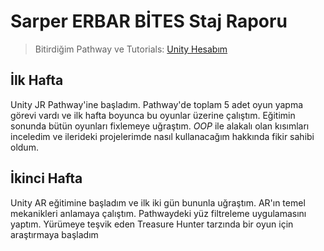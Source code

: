 # Sarper ERBAR BİTES Staj Raporu

>Bitirdiğim Pathway ve Tutorials: [Unity Hesabım](https://learn.unity.com/u/6322fd72edbc2a2a9ee73461?tab=profile "Sarper Erbar")
## İlk Hafta
Unity JR Pathway'ine başladım.
Pathway'de toplam 5 adet oyun yapma görevi vardı ve ilk hafta boyunca bu oyunlar üzerine çalıştım.
Eğitimin sonunda bütün oyunları fixlemeye uğraştım.
_OOP_ ile alakalı olan kısımları inceledim ve ilerideki projelerimde nasıl kullanacağım hakkında fikir sahibi oldum.  



## İkinci Hafta
Unity AR eğitimine başladım ve ilk iki gün bununla uğraştım. AR'ın temel mekanikleri anlamaya çalıştım. Pathwaydeki yüz filtreleme
uygulamasını yaptım. Yürümeye teşvik eden Treasure Hunter tarzında bir oyun için araştırmaya başladım